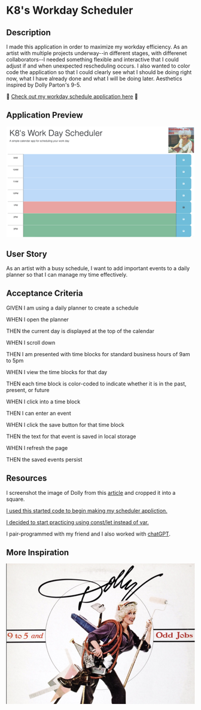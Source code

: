 # K8's Workday Scheduler
## Description
I made this application in order to maximize my workday efficiency. As an artist with multiple projects underway--in different stages, with differenet collaborators--I needed something flexible and interactive that I could adjust if and when unexpected rescheduling occurs. I also wanted to color code the application so that I could clearly see what I should be doing right now, what I have already done and what I will be doing later. Aesthetics inspired by Dolly Parton's 9-5.

💝 [Check out my workday schedule application here](https://k8sterchi.github.io/k8s-scheduler/) 💝

## Application Preview

![Screenshot of a password generator web application](./Assets/images/k8s_scheduler_preview.png)

## User Story
As an artist with a busy schedule, I want to add important events to a daily planner so that I can manage my time effectively.
## Acceptance Criteria
GIVEN I am using a daily planner to create a schedule

WHEN I open the planner

THEN the current day is displayed at the top of the calendar

WHEN I scroll down

THEN I am presented with time blocks for standard business hours of 9am to 5pm

WHEN I view the time blocks for that day

THEN each time block is color-coded to indicate whether it is in the past, present, or future

WHEN I click into a time block

THEN I can enter an event

WHEN I click the save button for that time block

THEN the text for that event is saved in local storage

WHEN I refresh the page

THEN the saved events persist
## Resources
I screenshot the image of Dolly from this [article](https://www.theguardian.com/commentisfree/2014/oct/27/five-myths-about-career-women) and cropped it into a square.

[I used this started code to begin making my scheduler appliction.](https://github.com/coding-boot-camp/crispy-octo-meme)

[I decided to start practicing using const/let instead of var.](https://developer.mozilla.org/en-US/docs/Learn/JavaScript/First_steps/Variables)

I pair-programmed with my friend and I also worked with [chatGPT](https://chat.openai.com/).


## More Inspiration
![Dolly inspired aesthetic](./Assets/images/Dolly_oddJobs.png)